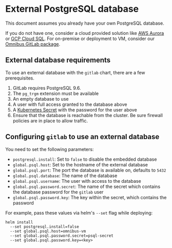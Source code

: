 # External PostgreSQL database

This document assumes you already have your own PostgreSQL database.

If you do not have one, consider a cloud provided solution like [AWS Aurora](https://aws.amazon.com/rds/aurora/) or [GCP Cloud SQL](https://cloud.google.com/sql/). For on-premise or deployment to VM, consider our [Omnibus GitLab package](./external-omnibus-psql.md).

## External database requirements

To use an external database with the `gitlab` chart, there are a few prerequisites.

1. GitLab requires PostgreSQL 9.6.
1. The `pg_trgm` extension must be available
1. An empty database to use
1. A user with full access granted to the database above
1. A [Kubernetes Secret](https://kubernetes.io/docs/concepts/configuration/secret/) with the password for the user above
1. Ensure that the database is reachable from the cluster. Be sure firewall policies are in place to allow traffic.

## Configuring `gitlab` to use an external database

You need to set the following parameters:
* `postgresql.install`: Set to `false` to disable the embedded database
* `global.psql.host`: Set to the hostname of the external database
* `global.psql.port`: The port the database is available on, defaults to `5432`
* `global.psql.database`: The name of the database
* `global.psql.username`: The user with access to the database
* `global.psql.password.secret`: The name of the secret which contains the database password for the `gitlab` user
* `global.psql.password.key`: The key within the secret, which contains the password

For example, pass these values via helm's `--set` flag while deploying:

```
helm install
  --set postgresql.install=false
  --set global.psql.host=omnibus-vm
  --set global.psql.password.secret=psql-secret
  --set global.psql.password.key=<key>
```
